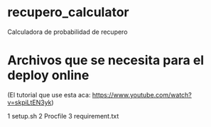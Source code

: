 # recupero_calculator
Calculadora de probabilidad de recupero

# Archivos que se necesita para el deploy online

(El tutorial que use esta aca: https://www.youtube.com/watch?v=skpiLtEN3yk)

1 setup.sh
2 Procfile
3 requirement.txt

